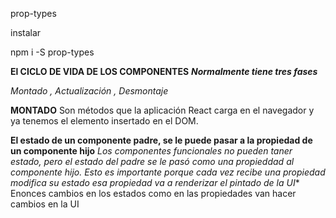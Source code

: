 prop-types 

instalar

npm i -S prop-types

**El CICLO DE VIDA DE LOS COMPONENTES**
***Normalmente tiene tres fases***

*Montado*
*, Actualización*
*, Desmontaje*


**MONTADO**
Son métodos que la aplicación React carga en el navegador y ya tenemos el elemento insertado en el DOM.

**El estado de un componente padre, se le puede pasar a la propiedad de un componente hijo**
*Los componentes funcionales no pueden taner estado, pero el estado del padre se le pasó como una *propieddad* al componente hijo. 
Esto es importante porque cada vez recibe una propiedad modifica su estado esa propiedad va a renderizar el pintado de la UI**
Enonces cambios en los estados como en las propiedades van hacer cambios en la UI